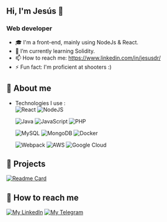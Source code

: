 ## Hi, I'm Jesús 👋

### Web developer
- 🎓 I'm a front-end, mainly using NodeJs & React.
- 🌱 I’m currently learning Solidity.
- 📫 How to reach me: https://www.linkedin.com/in/jesusdr/
- ⚡ Fun fact: I'm proficient at shooters :)

## 🧐 About me

- Technologies I use : <br />
 ![React](https://img.shields.io/badge/react-%2320232a.svg?style=for-the-badge&logo=react&logoColor=%2361DAFB)
  ![NodeJS](https://img.shields.io/badge/node.js-6DA55F?style=for-the-badge&logo=node.js&logoColor=white)

  ![Java](https://img.shields.io/badge/java-%23ED8B00.svg?style=for-the-badge&logo=java&logoColor=white)
  ![JavaScript](https://img.shields.io/badge/javascript-%23323330.svg?style=for-the-badge&logo=javascript&logoColor=%23F7DF1E)
  ![PHP](https://img.shields.io/badge/php-%23777BB4.svg?style=for-the-badge&logo=php&logoColor=white)

  ![MySQL](https://img.shields.io/badge/mysql-%2300f.svg?style=for-the-badge&logo=mysql&logoColor=white)
  ![MongoDB](https://img.shields.io/badge/MongoDB-%234ea94b.svg?style=for-the-badge&logo=mongodb&logoColor=white)
  ![Docker](https://img.shields.io/badge/docker-%230db7ed.svg?style=for-the-badge&logo=docker&logoColor=white)
  
  ![Webpack](https://img.shields.io/badge/webpack-%238DD6F9.svg?style=for-the-badge&logo=webpack&logoColor=black)
  ![AWS](https://img.shields.io/badge/AWS-%23FF9900.svg?style=for-the-badge&logo=amazon-aws&logoColor=white)
  ![Google Cloud](https://img.shields.io/badge/GoogleCloud-%234285F4.svg?style=for-the-badge&logo=google-cloud&logoColor=white)
  
## 🥳 Projects
[![Readme Card](https://github-readme-stats.vercel.app/api/pin/?username=jesusDR01&repo=Netflix)](https://github.com/JesusDR01/netflix)

## 💬 How to reach me

[![My LinkedIn](https://img.shields.io/badge/LinkedIn-0077B5?style=for-the-badge&logo=linkedin&logoColor=white)](https://www.linkedin.com/in/jesusdr/)
[![My Telegram](https://img.shields.io/badge/-TELEGRAM-2CA5E0?style=for-the-badge&logo=telegram&logoColor=white)](https://t.me/JesusDR01)
<!--
